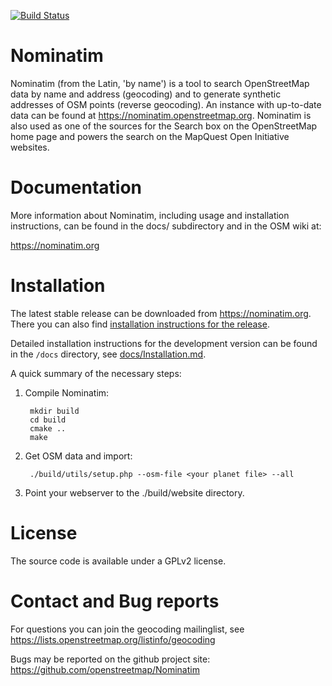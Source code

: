[![Build Status](https://travis-ci.org/openstreetmap/Nominatim.svg?branch=master)](https://travis-ci.org/openstreetmap/Nominatim)

Nominatim
=========

Nominatim (from the Latin, 'by name') is a tool to search OpenStreetMap data
by name and address (geocoding) and to generate synthetic addresses of
OSM points (reverse geocoding). An instance with up-to-date data can be found
at https://nominatim.openstreetmap.org. Nominatim is also used as one of the
sources for the Search box on the OpenStreetMap home page and powers the search
on the MapQuest Open Initiative websites.

Documentation
=============

More information about Nominatim, including usage and installation instructions,
can be found in the docs/ subdirectory and in the OSM wiki at:

https://nominatim.org

Installation
============

The latest stable release can be downloaded from https://nominatim.org.
There you can also find [installation instructions for the release](https://nominatim.org/release-docs/latest/Installation).

Detailed installation instructions for the development version can be
found in the `/docs` directory, see [docs/Installation.md](docs/admin/Installation.md).

A quick summary of the necessary steps:

1. Compile Nominatim:

        mkdir build
        cd build
        cmake ..
        make

2. Get OSM data and import:

        ./build/utils/setup.php --osm-file <your planet file> --all

3. Point your webserver to the ./build/website directory.


License
=======

The source code is available under a GPLv2 license.

Contact and Bug reports
======================

For questions you can join the geocoding mailinglist, see
https://lists.openstreetmap.org/listinfo/geocoding

Bugs may be reported on the github project site:
https://github.com/openstreetmap/Nominatim
